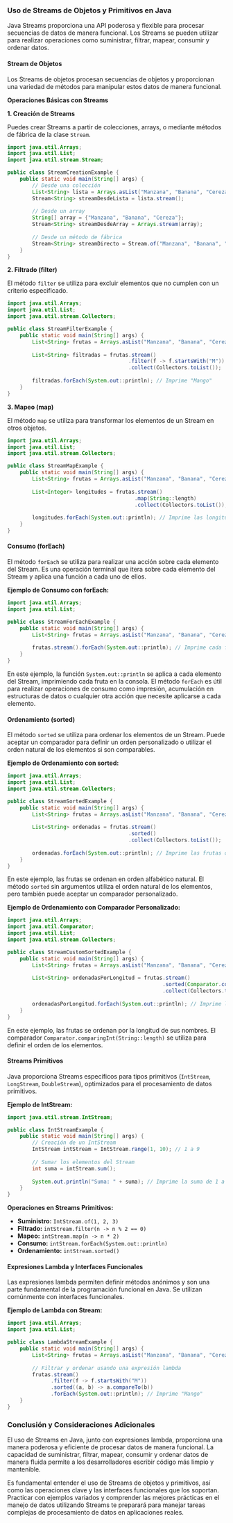 ### Uso de Streams de Objetos y Primitivos en Java

Java Streams proporciona una API poderosa y flexible para procesar secuencias de datos de manera funcional. Los Streams se pueden utilizar para realizar operaciones como suministrar, filtrar, mapear, consumir y ordenar datos.

#### Stream de Objetos

Los Streams de objetos procesan secuencias de objetos y proporcionan una variedad de métodos para manipular estos datos de manera funcional.

**Operaciones Básicas con Streams**

**1. Creación de Streams**

Puedes crear Streams a partir de colecciones, arrays, o mediante métodos de fábrica de la clase `Stream`.

```java
import java.util.Arrays;
import java.util.List;
import java.util.stream.Stream;

public class StreamCreationExample {
    public static void main(String[] args) {
        // Desde una colección
        List<String> lista = Arrays.asList("Manzana", "Banana", "Cereza");
        Stream<String> streamDesdeLista = lista.stream();
        
        // Desde un array
        String[] array = {"Manzana", "Banana", "Cereza"};
        Stream<String> streamDesdeArray = Arrays.stream(array);
        
        // Desde un método de fábrica
        Stream<String> streamDirecto = Stream.of("Manzana", "Banana", "Cereza");
    }
}
```

**2. Filtrado (filter)**

El método `filter` se utiliza para excluir elementos que no cumplen con un criterio especificado.

```java
import java.util.Arrays;
import java.util.List;
import java.util.stream.Collectors;

public class StreamFilterExample {
    public static void main(String[] args) {
        List<String> frutas = Arrays.asList("Manzana", "Banana", "Cereza", "Mango");
        
        List<String> filtradas = frutas.stream()
                                       .filter(f -> f.startsWith("M"))
                                       .collect(Collectors.toList());
        
        filtradas.forEach(System.out::println); // Imprime "Mango"
    }
}
```

**3. Mapeo (map)**

El método `map` se utiliza para transformar los elementos de un Stream en otros objetos.

```java
import java.util.Arrays;
import java.util.List;
import java.util.stream.Collectors;

public class StreamMapExample {
    public static void main(String[] args) {
        List<String> frutas = Arrays.asList("Manzana", "Banana", "Cereza");
        
        List<Integer> longitudes = frutas.stream()
                                         .map(String::length)
                                         .collect(Collectors.toList());
        
        longitudes.forEach(System.out::println); // Imprime las longitudes de las frutas
    }
}
```

#### Consumo (forEach)

El método `forEach` se utiliza para realizar una acción sobre cada elemento del Stream. Es una operación terminal que itera sobre cada elemento del Stream y aplica una función a cada uno de ellos.

**Ejemplo de Consumo con forEach:**

```java
import java.util.Arrays;
import java.util.List;

public class StreamForEachExample {
    public static void main(String[] args) {
        List<String> frutas = Arrays.asList("Manzana", "Banana", "Cereza");
        
        frutas.stream().forEach(System.out::println); // Imprime cada fruta
    }
}
```

En este ejemplo, la función `System.out::println` se aplica a cada elemento del Stream, imprimiendo cada fruta en la consola. El método `forEach` es útil para realizar operaciones de consumo como impresión, acumulación en estructuras de datos o cualquier otra acción que necesite aplicarse a cada elemento.

#### Ordenamiento (sorted)

El método `sorted` se utiliza para ordenar los elementos de un Stream. Puede aceptar un comparador para definir un orden personalizado o utilizar el orden natural de los elementos si son comparables.

**Ejemplo de Ordenamiento con sorted:**

```java
import java.util.Arrays;
import java.util.List;
import java.util.stream.Collectors;

public class StreamSortedExample {
    public static void main(String[] args) {
        List<String> frutas = Arrays.asList("Manzana", "Banana", "Cereza", "Mango");
        
        List<String> ordenadas = frutas.stream()
                                       .sorted()
                                       .collect(Collectors.toList());
        
        ordenadas.forEach(System.out::println); // Imprime las frutas ordenadas
    }
}
```

En este ejemplo, las frutas se ordenan en orden alfabético natural. El método `sorted` sin argumentos utiliza el orden natural de los elementos, pero también puede aceptar un comparador personalizado.

**Ejemplo de Ordenamiento con Comparador Personalizado:**

```java
import java.util.Arrays;
import java.util.Comparator;
import java.util.List;
import java.util.stream.Collectors;

public class StreamCustomSortedExample {
    public static void main(String[] args) {
        List<String> frutas = Arrays.asList("Manzana", "Banana", "Cereza", "Mango");
        
        List<String> ordenadasPorLongitud = frutas.stream()
                                                  .sorted(Comparator.comparingInt(String::length))
                                                  .collect(Collectors.toList());
        
        ordenadasPorLongitud.forEach(System.out::println); // Imprime las frutas ordenadas por longitud
    }
}
```

En este ejemplo, las frutas se ordenan por la longitud de sus nombres. El comparador `Comparator.comparingInt(String::length)` se utiliza para definir el orden de los elementos.

#### Streams Primitivos

Java proporciona Streams específicos para tipos primitivos (`IntStream`, `LongStream`, `DoubleStream`), optimizados para el procesamiento de datos primitivos.

**Ejemplo de IntStream:**

```java
import java.util.stream.IntStream;

public class IntStreamExample {
    public static void main(String[] args) {
        // Creación de un IntStream
        IntStream intStream = IntStream.range(1, 10); // 1 a 9
        
        // Sumar los elementos del Stream
        int suma = intStream.sum();
        
        System.out.println("Suma: " + suma); // Imprime la suma de 1 a 9
    }
}
```

**Operaciones en Streams Primitivos:**

- **Suministro:** `IntStream.of(1, 2, 3)`
- **Filtrado:** `intStream.filter(n -> n % 2 == 0)`
- **Mapeo:** `intStream.map(n -> n * 2)`
- **Consumo:** `intStream.forEach(System.out::println)`
- **Ordenamiento:** `intStream.sorted()`

#### Expresiones Lambda y Interfaces Funcionales

Las expresiones lambda permiten definir métodos anónimos y son una parte fundamental de la programación funcional en Java. Se utilizan comúnmente con interfaces funcionales.

**Ejemplo de Lambda con Stream:**

```java
import java.util.Arrays;
import java.util.List;

public class LambdaStreamExample {
    public static void main(String[] args) {
        List<String> frutas = Arrays.asList("Manzana", "Banana", "Cereza", "Mango");
        
        // Filtrar y ordenar usando una expresión lambda
        frutas.stream()
              .filter(f -> f.startsWith("M"))
              .sorted((a, b) -> a.compareTo(b))
              .forEach(System.out::println); // Imprime "Mango"
    }
}
```

### Conclusión y Consideraciones Adicionales

El uso de Streams en Java, junto con expresiones lambda, proporciona una manera poderosa y eficiente de procesar datos de manera funcional. La capacidad de suministrar, filtrar, mapear, consumir y ordenar datos de manera fluida permite a los desarrolladores escribir código más limpio y mantenible.

Es fundamental entender el uso de Streams de objetos y primitivos, así como las operaciones clave y las interfaces funcionales que los soportan. Practicar con ejemplos variados y comprender las mejores prácticas en el manejo de datos utilizando Streams te preparará para manejar tareas complejas de procesamiento de datos en aplicaciones reales.